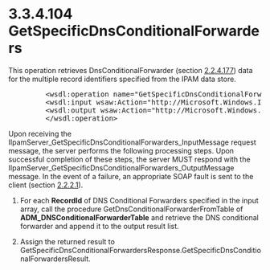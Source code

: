 <html dir="LTR" xmlns:mshelp="http://msdn.microsoft.com/mshelp" xmlns:ddue="http://ddue.schemas.microsoft.com/authoring/2003/5" xmlns:xlink="http://www.w3.org/1999/xlink" xmlns:tool="http://www.microsoft.com/tooltip">
 <body>
 <div id="header">
 <h1 class="heading">3.3.4.104 GetSpecificDnsConditionalForwarders</h1>
 </div>
 <div id="mainSection">
 <div id="mainBody">
 <div id="allHistory" class="saveHistory"></div>
 <div id="sectionSection0" class="section" name="collapseableSection">
 

<p>This operation retrieves DnsConditionalForwarder (section <a href="076a05c2-06fd-43a3-83c2-f8c3d68747c8.md">2.2.4.177</a>) data for the
multiple record identifiers specified from the IPAM data store.</p>

<dl>
<dd>
<div><pre>    &lt;wsdl:operation name=&quot;GetSpecificDnsConditionalForwarders&quot;&gt;
    &lt;wsdl:input wsaw:Action=&quot;http://Microsoft.Windows.Ipam/IIpamServer/GetSpecificDnsConditionalForwarders&quot; message=&quot;ipam:IIpamServer_GetSpecificDnsConditionalForwarders_InputMessage&quot; /&gt;
    &lt;wsdl:output wsaw:Action=&quot;http://Microsoft.Windows.Ipam/IIpamServer/GetSpecificDnsConditionalForwardersResponse&quot; message=&quot;ipam:IIpamServer_GetSpecificDnsConditionalForwarders_OutputMessage&quot; /&gt;
    &lt;/wsdl:operation&gt; 
</pre></div>
</dd></dl>

<p>Upon receiving the
IIpamServer_GetSpecificDnsConditionalForwarders_InputMessage request message,
the server performs the following processing steps. Upon successful completion
of these steps, the server MUST respond with the
IIpamServer_GetSpecificDnsConditionalForwarders_OutputMessage message. In the
event of a failure, an appropriate SOAP fault is sent to the client (section <a href="a90ad88d-2468-4ac1-bbb9-8f921d15bbc8.md">2.2.2.1</a>).</p>

<ol><li><p><span> </span>For each <b>RecordId</b>
of DNS Conditional Forwarders specified in the input array, call the procedure
GetDnsConditionalForwarderFromTable of <b>ADM_DNSConditionalForwarderTable</b>
and retrieve the DNS conditional forwarder and append it to the output result
list.</p>

</li><li><p><span> </span>Assign the
returned result to
GetSpecificDnsConditionalForwardersResponse.GetSpecificDnsConditionalForwardersResult.</p>

</li></ol>
 </div>
 </div>
 </div>
 </body>
</html>